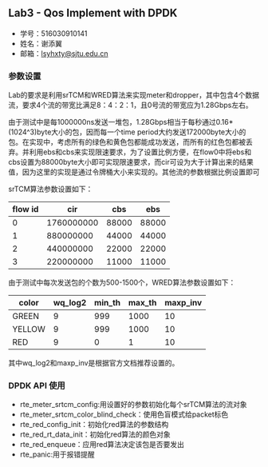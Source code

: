 ## Lab3 - Qos Implement with DPDK

- 学号：516030910141
- 姓名：谢添翼
- 邮箱：lsyhxty@sjtu.edu.cn

### 参数设置

Lab的要求是利用srTCM和WRED算法来实现meter和dropper，其中包含4个数据流，要求4个流的带宽比满足8：4：2：1，且0号流的带宽应为1.28Gbps左右。

由于测试中是每1000000ns发送一堆包，1.28Gbps相当于每秒通过0.16*(1024^3)byte大小的包，因而每一个time period大约发送172000byte大小的包。在实现中，考虑所有的绿色和黄色包都能成功发送，而所有的红色包都被丢弃。并利用ebs和cbs来实现限速要求，为了设置比例方便，在flow0中将ebs和cbs设置为88000byte大小即可实现限速要求，而cir可设为大于计算出来的结果值，因为这里的实现是通过令牌桶大小来实现的。其他流的参数根据比例设置即可

srTCM算法参数设置如下：

| flow id | cir | cbs | ebs |
| ------ | ------ | ------ | ------ |
| 0 | 1760000000 | 88000 | 88000 |
| 1 | 880000000 | 44000 | 44000 |
| 2 | 440000000 | 22000 | 22000 |
| 3 | 220000000 | 11000 | 11000 |

由于测试中每次发送包的个数为500-1500个，WRED算法参数设置如下：

| color | wq_log2 | min_th | max_th | maxp_inv |
| ------ | ------ | ------ | ------ | ----- |
| GREEN | 9 | 999 | 1000 | 10 |
| YELLOW | 9 | 999 | 1000 | 10 |
| RED | 9 | 0 | 1 | 10 |

其中wq_log2和maxp_inv是根据官方文档推荐设置的。

### DPDK API 使用

- rte_meter_srtcm_config:用设置好的参数初始化每个srTCM算法的流对象
- rte_meter_srtcm_color_blind_check：使用色盲模式给packet标色
- rte_red_config_init：初始化red算法的参数结构
- rte_red_rt_data_init：初始化red算法的颜色对象
- rte_red_enqueue：应用red算法决定该包是否要发出
- rte_panic:用于报错提醒